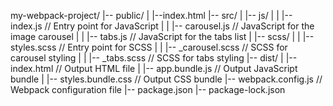 my-webpack-project/ |-- public/ | |--index.html |-- src/ | |-- js/ | | |-- index.js // Entry point for JavaScript | | |-- carousel.js // JavaScript for the image carousel | | |-- tabs.js // JavaScript for the tabs list | |-- scss/ | | |-- styles.scss // Entry point for SCSS | | |-- \_carousel.scss // SCSS for carousel styling | | |-- \_tabs.scss // SCSS for tabs styling |-- dist/ | |-- index.html // Output HTML file | |-- app.bundle.js // Output JavaScript bundle | |-- styles.bundle.css // Output CSS bundle |-- webpack.config.js // Webpack configuration file |-- package.json |-- package-lock.json
